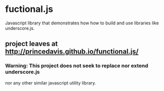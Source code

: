 # fuctional.js
Javascript library that demonstrates how how to build and use libraries 
like underscore.js.

## project leaves at http://princedavis.github.io/functional.js/


### Warning: This project does not seek to replace nor extend underscore.js 
nor any other similar javascript utility library.
